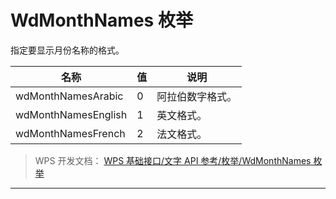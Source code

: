 # WdMonthNames 枚举

指定要显示月份名称的格式。

| 名称                | 值  | 说明             |
|---------------------|-----|------------------|
| wdMonthNamesArabic  | 0   | 阿拉伯数字格式。 |
| wdMonthNamesEnglish | 1   | 英文格式。       |
| wdMonthNamesFrench  | 2   | 法文格式。       |

> WPS 开发文档： [WPS 基础接口/文字 API 参考/枚举/WdMonthNames 枚举](https://qn.cache.wpscdn.cn/encs/doc/office_v19/topics/WPS%20%E5%9F%BA%E7%A1%80%E6%8E%A5%E5%8F%A3/%E6%96%87%E5%AD%97%20API%20%E5%8F%82%E8%80%83/%E6%9E%9A%E4%B8%BE/WdMonthNames%20%E6%9E%9A%E4%B8%BE.html)

------------------------------------------------------------------------
